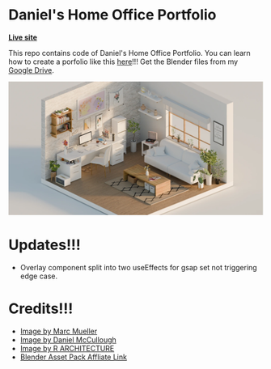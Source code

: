 # Daniel's Home Office Portfolio

**[Live site](https://daniels-architects.com/)**

This repo contains code of Daniel's Home Office Portfolio. You can learn how to create a porfolio like this [here](https://youtu.be/aNJN8h_QsPA)!!! Get the Blender files from my [Google Drive](https://drive.google.com/file/d/1i8vPLDbOWoC_U8DXnRTY_-FqcOF3w0SO/view?usp=sharing).

![Page screenshot](public/media/og-image.webp?raw=true "Page screenshot")

# Updates!!!

- Overlay component split into two useEffects for gsap set not triggering edge case.

# Credits!!!

- [Image by Marc Mueller](https://www.pexels.com/photo/man-sitting-in-front-of-computer-380769/)
- [Image by Daniel McCullough](https://unsplash.com/photos/person-drafting-on-blueprint--FPFq_trr2Y)
- [Image by R ARCHITECTURE](https://unsplash.com/photos/black-wooden-table-and-chairs-wDDfbanbhl8)
- [Blender Asset Pack Affliate Link](https://blendermarket.com/products/interior-models?ref=603)
